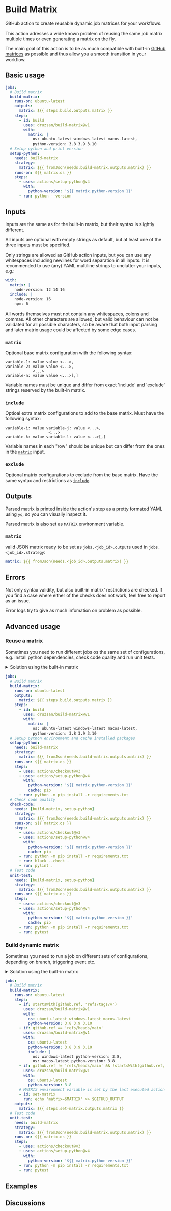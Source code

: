 # Build Matrix

GitHub action to create reusable dynamic job matrices for your workflows.

This action adresses a wide known problem of reusing the same job matrix
multiple times or even generating a matrix on the fly.

The main goal of this action is to be as much compatible with built-in
[GitHub matrices](https://docs.github.com/en/actions/using-jobs/using-a-matrix-for-your-jobs)
as possible and thus allow you a smooth transition in your workflow.

## Basic usage

```yaml
jobs:
  # Build matrix
  build-matrix:
    runs-on: ubuntu-latest
    outputs:
      matrix: ${{ steps.build.outputs.matrix }}
    steps:
      - id: build
        uses: druzsan/build-matrix@v1
        with:
          matrix: |
            os: ubuntu-latest windows-latest macos-latest,
            python-version: 3.8 3.9 3.10
  # Setup python and print version
  setup-python:
    needs: build-matrix
    strategy:
      matrix: ${{ fromJson(needs.build-matrix.outputs.matrix) }}
    runs-on: ${{ matrix.os }}
    steps:
      - uses: actions/setup-python@v4
        with:
          python-version: '${{ matrix.python-version }}'
      - run: python --version
```

## Inputs

Inputs are the same as for the built-in matrix, but their syntax is slightly
different.

All inputs are optional with empty strings as default, but at least one of the
three inputs must be specified.

Only strings are allowed as GitHub action inputs, but you can use any
whitespaces including newlines for word separation in all inputs. It is
recommended to use (any) YAML multiline strings to unclutter your inputs, e.g.:

```yaml
with:
  matrix: |
    node-version: 12 14 16
  include: |
    node-version: 16
    npm: 6
```

All words themselves must not contain any whitespaces, colons and commas. All
other characters are allowed, but valid behaviour can not be validated for all
possible characters, so be aware that both input parsing and later matrix usage
could be affected by some edge cases.

### `matrix`

Optional base matrix configuration with the following syntax:

```
variable-1: value value <...>,
variable-2: value value <...>,
            <...>
variable-n: value value <...>[,]
```

Variable names must be unique and differ from exact 'include' and 'exclude'
strings reserved by the built-in matrix.

### `include`

Optioal extra matrix configurations to add to the base matrix. Must have the following
syntax:

```
variable-i: value variable-j: value <...>,
                   <...>
variable-k: value variable-l: value <...>[,]
```

Variable names in each "row" should be unique but can differ from the ones in
the [`matrix`](#matrix) input.

### `exclude`

Optional matrix configurations to exclude from the base matrix. Have the same syntax and
restrictions as [`include`](#include).

## Outputs

Parsed matrix is printed inside the action's step as a pretty formated YAML
using `yq`, so you can visually inspect it.

Parsed matrix is also set as `MATRIX` environment variable.

### `matrix`

valid JSON matrix ready to be set as `jobs.<job_id>.outputs` used in
`jobs.<job_id>.strategy`:

```yaml
matrix: ${{ fromJson(needs.<job_id>.outputs.matrix) }}
```

## Errors

Not only syntax validity, but also built-in matrix' restrictions are checked. If
you find a case where either of the checks does not work, feel free to report as
an issue.

Error logs try to give as much infomation on problem as possible.

## Advanced usage

### Reuse a matrix

Sometimes you need to run different jobs os the same set of configurations, e.g.
install python dependencies, check code quality and run unit tests.

<details>
    <summary>Solution using the built-in matrix</summary>

```yaml
jobs:
  # No matrix build
  # Setup python environment and cache installed packages
  setup-python:
    strategy:
      matrix:
        os: [ubuntu-latest, windows-latest, macos-latest]
        python-version: ['3.8', '3.9', '3.10']
    runs-on: ${{ matrix.os }}
    steps:
      - uses: actions/checkout@v3
      - uses: actions/setup-python@v4
        with:
          python-version: '${{ matrix.python-version }}'
          cache: pip
      - run: python -m pip install -r requirements.txt
  # Check code quality
  check-code:
    needs: setup-python
    strategy:
      matrix:
        os: [ubuntu-latest, windows-latest, macos-latest]
        python-version: ['3.8', '3.9', '3.10']
    runs-on: ${{ matrix.os }}
    steps:
      - uses: actions/checkout@v3
      - uses: actions/setup-python@v4
        with:
          python-version: '${{ matrix.python-version }}'
          cache: pip
      - run: python -m pip install -r requirements.txt
      - run: black --check .
      - run: pylint .
  # Test code
  unit-test:
    needs: setup-python
    strategy:
      matrix:
        os: [ubuntu-latest, windows-latest, macos-latest]
        python-version: ['3.8', '3.9', '3.10']
    runs-on: ${{ matrix.os }}
    steps:
      - uses: actions/checkout@v3
      - uses: actions/setup-python@v4
        with:
          python-version: '${{ matrix.python-version }}'
          cache: pip
      - run: pytest
```

</details>

```yaml
jobs:
  # Build matrix
  build-matrix:
    runs-on: ubuntu-latest
    outputs:
      matrix: ${{ steps.build.outputs.matrix }}
    steps:
      - id: build
        uses: druzsan/build-matrix@v1
        with:
          matrix: |
            os: ubuntu-latest windows-latest macos-latest,
            python-version: 3.8 3.9 3.10
  # Setup python environment and cache installed packages
  setup-python:
    needs: build-matrix
    strategy:
      matrix: ${{ fromJson(needs.build-matrix.outputs.matrix) }}
    runs-on: ${{ matrix.os }}
    steps:
      - uses: actions/checkout@v3
      - uses: actions/setup-python@v4
        with:
          python-version: '${{ matrix.python-version }}'
          cache: pip
      - run: python -m pip install -r requirements.txt
  # Check code quality
  check-code:
    needs: [build-matrix, setup-python]
    strategy:
      matrix: ${{ fromJson(needs.build-matrix.outputs.matrix) }}
    runs-on: ${{ matrix.os }}
    steps:
      - uses: actions/checkout@v3
      - uses: actions/setup-python@v4
        with:
          python-version: '${{ matrix.python-version }}'
          cache: pip
      - run: python -m pip install -r requirements.txt
      - run: black --check .
      - run: pylint .
  # Test code
  unit-test:
    needs: [build-matrix, setup-python]
    strategy:
      matrix: ${{ fromJson(needs.build-matrix.outputs.matrix) }}
    runs-on: ${{ matrix.os }}
    steps:
      - uses: actions/checkout@v3
      - uses: actions/setup-python@v4
        with:
          python-version: '${{ matrix.python-version }}'
          cache: pip
      - run: python -m pip install -r requirements.txt
      - run: pytest
```

### Build dynamic matrix

Sometimes you need to run a job on different sets of configurations, depending
on branch, triggering event etc.

<details>
    <summary>Solution using the built-in matrix</summary>

```yaml
jobs:
  # No matrix build
  # Test code on a dev branch
  unit-test-dev:
    if: github.ref != 'refs/heads/main' && !startsWith(github.ref, 'refs/tags/v')
    runs-on: ubuntu-latest
    steps:
      - uses: actions/checkout@v3
      - uses: actions/setup-python@v4
        with:
          python-version: '3.8'
      - run: python -m pip install -r requirements.txt
      - run: pytest
  # Test code on the main branch
  unit-test-main:
    if: github.ref == 'refs/heads/main'
    strategy:
      matrix:
        os: [ubuntu-latest]
        python-version: ['3.8', '3.9', '3.10']
        include:
          - os: windows-latest
            python-version: 3.8
          - os: macos-latest
            python-version: 3.8
    runs-on:
    steps:
      - uses: actions/checkout@v3
      - uses: actions/setup-python@v4
        with:
          python-version: '${{ matrix.python-version }}'
      - run: python -m pip install -r requirements.txt
      - run: pytest
  # Test code on a tag
  unit-test-tag:
    if: startsWith(github.ref, 'refs/tags/v')
    strategy:
      matrix:
        os: [ubuntu-latest, windows-latest, macos-latest]
        python-version: ['3.8', '3.9', '3.10']
    runs-on: ${{ matrix.os }}
    steps:
      - uses: actions/checkout@v3
      - uses: actions/setup-python@v4
        with:include:
          python-version: '${{ matrix.python-version }}'
      - run: python -m pip install -r requirements.txt
      - run: pytest
```

</details>

```yaml
jobs:
  # Build matrix
  build-matrix:
    runs-on: ubuntu-latest
    steps:
      - if: startsWith(github.ref, 'refs/tags/v')
        uses: druzsan/build-matrix@v1
        with:
          os: ubuntu-latest windows-latest macos-latest
          python-version: 3.8 3.9 3.10
      - if: github.ref == 'refs/heads/main'
        uses: druzsan/build-matrix@v1
        with:
          os: ubuntu-latest
          python-version: 3.8 3.9 3.10
          include: |
            os: windows-latest python-version: 3.8,
            os: macos-latest python-version: 3.8
      - if: github.ref != 'refs/heads/main' && !startsWith(github.ref, 'refs/tags/v')
        uses: druzsan/build-matrix@v1
        with:
          os: ubuntu-latest
          python-version: 3.8
      # MATRIX environment variable is set by the last executed action
      - id: set-matrix
        run: echo "matrix=$MATRIX" >> $GITHUB_OUTPUT
    outputs:
      matrix: ${{ steps.set-matrix.outputs.matrix }}
  # Test code
  unit-test:
    needs: build-matrix
    strategy:
      matrix: ${{ fromJson(needs.build-matrix.outputs.matrix) }}
    runs-on: ${{ matrix.os }}
    steps:
      - uses: actions/checkout@v3
      - uses: actions/setup-python@v4
        with:
          python-version: '${{ matrix.python-version }}'
      - run: python -m pip install -r requirements.txt
      - run: pytest
```

## Examples

## Discussions

